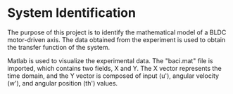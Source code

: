# System Identification

The purpose of this project is to identify the mathematical model of a BLDC motor-driven axis. The data obtained from the experiment is used to obtain the transfer function of the system.

Matlab is used to visualize the experimental data. The "baci.mat" file is imported, which contains two fields, X and Y. The X vector represents the time domain, and the Y vector is composed of input (u'), angular velocity (w'), and angular position (th') values.
